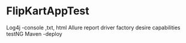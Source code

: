 # FlipKartAppTest
Log4j -console ,txt, html
Allure report
driver factory
desire capabilities 
testNG
Maven -deploy

